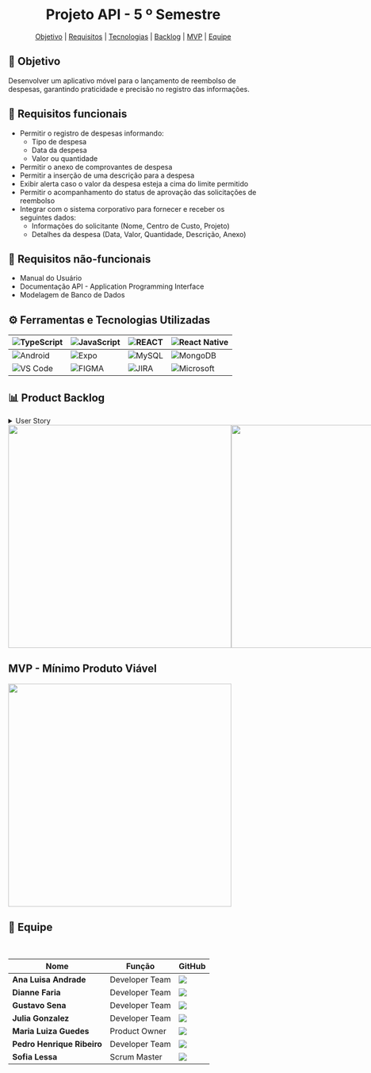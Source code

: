 <h1 align="center"> Projeto API - 5  º Semestre </h1>

<p align="center">
     <a href ="#objetivo">Objetivo</a>  |
     <a href ="#requisitos">Requisitos</a>  |
     <a href ="#tecnologias">Tecnologias</a>  |
     <a href ="#backlog">Backlog</a>  |
      <a href ="#mvp">MVP</a>  |
     <a href ="#equipe">Equipe</a>
   </p>

<span id="objetivo">
  
## 🎯 Objetivo
Desenvolver um aplicativo móvel para o lançamento de reembolso de despesas, garantindo praticidade e precisão no registro das informações.

<span id="requisitos">
  
## 📍 Requisitos funcionais
- Permitir o registro de despesas informando: 
    - Tipo de despesa
    - Data da despesa
    - Valor ou quantidade
- Permitir o anexo de comprovantes de despesa
- Permitir a inserção de uma descrição para a despesa
- Exibir alerta caso o valor da despesa esteja a cima do limite permitido
- Permitir o acompanhamento do status de aprovação das solicitações de reembolso
- Integrar com o sistema corporativo para fornecer e receber os seguintes dados:
    - Informações do solicitante (Nome, Centro de Custo, Projeto)
    - Detalhes da despesa (Data, Valor, Quantidade, Descrição, Anexo)

## 📍 Requisitos não-funcionais
- Manual do Usuário
- Documentação API - Application Programming Interface
- Modelagem de Banco de Dados

<span id="tecnologias">
  
## ⚙️ Ferramentas e Tecnologias Utilizadas

| ![TypeScript](https://img.shields.io/badge/-TypeScript-0D1117?style=for-the-badge&logo=typescript) | ![JavaScript](https://img.shields.io/badge/-JavaScript-0D1117?style=for-the-badge&logo=javascript) | ![REACT](https://img.shields.io/badge/-React-0D1117?style=for-the-badge&logo=react) | ![React Native](https://img.shields.io/badge/-React%20Native-0D1117?style=for-the-badge&logo=react) |
| --- | --- | --- | --- |
| ![Android](https://img.shields.io/badge/-Android-0D1117?style=for-the-badge&logo=android) | ![Expo](https://img.shields.io/badge/-Expo-0D1117?style=for-the-badge&logo=expo) | ![MySQL](https://img.shields.io/badge/-MySQL-0D1117?style=for-the-badge&logo=mysql) | ![MongoDB](https://img.shields.io/badge/-MongoDB-0D1117?style=for-the-badge&logo=mongodb) |
| ![VS Code](https://img.shields.io/badge/-VS%20Code-0D1117?style=for-the-badge&logo=visualstudiocode) | ![FIGMA](https://img.shields.io/badge/Figma-0D1117?style=for-the-badge&logo=figma) | ![JIRA](https://img.shields.io/badge/-JIRA-0D1117?style=for-the-badge&logo=jira) | ![Microsoft](https://img.shields.io/badge/Microsoft_Office-0D1117?style=for-the-badge&logo=microsoft-office) | 

<span id="backlog">
  
## 📊 Product Backlog

<details>
 <summary>User Story</summary>
   
| Rank | Prioridade | User Story | Estimativa(Horas) | Sprint | Requisito do Parceiro | Critério de aceitação |
| --- | --- | --- | --- | --- | --- | --- |
| 1 | Alta | Eu, como funcionário, quero registrar minhas despesas relacionadas às minhas funções na empresa e solicitar reembolso, para garantir o reembolso adequado. | 12 | 1 | RF1 | Permitir o registro de despesas informando o tipo, a data, o valor ou quantidade e a qual projeto pertence. |
| 2 | Alta | Eu, como funcionário, quero registrar minhas despesas e solicitar reembolso de forma prática pelo meu dispositivo móvel, para facilitar o processo. | 8 | 1 | RF6 | Desenvolver uma aplicação para uma plataforma móvel, como smartphones ou tablets, garantindo praticidade. |
| 3 | Alta | Eu, como gestor, quero acessar as despesas dos projetos e funcionários, bem como suas solicitações de reembolso, para gerenciar os pedidos e monitorar os gastos da empresa. | 10 | 1 | RF6 | Integrar com o sistema corporativo para fornecer e receber informações do solicitante (Nome, Centro de Custo, Projeto) e detalhes da despesa (Data, Valor, Quantidade, Descrição, Anexo). |
| 4 | Alta | Eu, como usuário, quero criar e acessar minha conta no aplicativo, para cadastrar minhas despesas e solicitar os reembolsos. | 8 | 1 | RF6 | O usuário deve conseguir criar uma conta informando dados básicos e deve conseguir fazer login com as credenciais cadastradas. |
| 5 | Média | Eu, como usuário, quero anexar comprovantes e adicionar descrições às minhas despesas para facilitar a validação. | 13 | 2 | RF2, RF3 | O usuário deve conseguir anexar imagens de comprovantes (JPEG, PNG, PDF) e inserir uma descrição detalhada da despesa. O sistema deve garantir que as despesas com comprovantes anexados e descrições salvas fiquem disponíveis para análise. |
| 6 | Média | Eu, como funcionário, quero visualizar o status de aprovação das minhas solicitações de reembolso, para acompanhar o andamento do processo. | 10 | 2 | RF5 | Permitir o acompanhamento do status de aprovação das solicitações de reembolso. |
| 7 | Média | Eu, como usuário, quero visualizar os limites de reembolso para cada categoria de despesa nos projetos, garantindo um melhor controle financeiro. | 8 | 2 | RF4 | O sistema deve exibir o limite de reembolso disponível para cada projeto e o usuário deve conseguir visualizar o valor total do limite e quanto já foi utilizado. |
| 8 | Média | Eu, como usuário, quero que o sistema calcule automaticamente o valor total das minhas despesas com base nos valores e quantidades informados, para visualizar com precisão os meus gastos. | 6 | 2 | RF1, RF4, RF6 | O sistema deve calcular automaticamente o total das despesas por solicitante e por projeto, considerando os valores e quantidades de cada item no registro de despesas. O total deve ser atualizado em tempo real conforme o usuário altera os valores ou quantidades. |
| 9 | Média | Eu, como usuário, quero que meus dados sejam autenticados ao acessar minha conta, garantindo segurança no aplicativo. | 10 | 3 | RF6 | Exigir autenticação de usuário para acessar a conta. Os dados de login devem ser validados antes de permitir o acesso ao aplicativo. |
| 10 | Média | Eu, como usuário, quero um aplicativo com interface amigável, para melhorar a experiência de uso. | 20 | 2 | RF4 | O aplicativo deve possuir uma interface intuitiva. Os elementos visuais devem seguir um design padronizado, com botões, ícones e cores que facilitem a usabilidade. O sistema deve fornecer confirmações e alertas para ações do usuário. |
| 11 | Baixa | Eu, como usuário, quero acessar o histórico das minhas solicitações de reembolso para acompanhar o status e analisar registros anteriores. | 9 | 1 | RF1 | O usuário deve conseguir visualizar uma lista com todas as solicitações de reembolso feitas e as solicitações devem exibir informações relevantes, como data, valor, status (pendente, aprovado, recusado) e descrição. |
| 12 | Baixa | Eu, como usuário, quero ser alertado quando minhas despesas ultrapassarem o limite da empresa, para evitar solicitações fora das regras. | 6 | 2 | RF4 | Exibir o valor limite definido para cada categoria de despesa e alertar o usuário de forma clara e intuitiva caso o valor da despesa ultrapasse o limite estabelecido. |
| 13 | Baixa | Eu, como usuário, quero ter acesso ao manual do usuário, para entender o funcionamento do aplicativo. | 9 | 3 | RNF1 | Destinado ao usuário final, explica como utilizar um sistema ou produto (Apresentação do sistema; instalação ou acesso; interface e funcionalidades; passo a passo de uso; perguntas frequentes e resolução de erros comuns; contato e suporte.). |

</details>

<div style="display: flex;">
  <img src="https://github.com/user-attachments/assets/3b29d1eb-0e25-4469-a901-6769ca6238f6" width="450"/>
  <img src="https://github.com/user-attachments/assets/87acea7f-00a7-43dc-aa09-25d32aa2f576" width="450"/>
</div>

<span id="mvp">
  
## MVP - Mínimo Produto Viável
<div style="display: flex;">
  <img src="https://github.com/user-attachments/assets/f4e5c81a-07e6-44e9-b172-cc7efe9c8aae" width="450">
</div>

<!-- 
<span id="prototipo">
## 📲 Protótipo Figma

<span id="modelagem-bd">
## 📂 Modelagem de Banco de Dados

<span id="videos-entregas">
## 📽️ Vídeos de Entrega das Sprints
<details>
     <summary>Sprints</summary>
     
     Sprint 1
     
     Sprint 2
     
     Sprint 3
</details>

<span id="instalação">
## 📥 Guia de Instalação -->

<span id="equipe">

## 👥 Equipe

<br>

|Nome|Função|GitHub|
| -------- |-------- |-------- |
|**Ana Luisa Andrade**|Developer Team|[![](https://bit.ly/3f9Xo0P)](https://github.com/LuisaAndrade28)|
|**Dianne Faria**|Developer Team| [![](https://bit.ly/3f9Xo0P)](https://github.com/DianneFaria)|
|**Gustavo Sena**|Developer Team|[![](https://bit.ly/3f9Xo0P)](https://github.com/gustavosenamp)|
|**Julia Gonzalez**|Developer Team|[![](https://bit.ly/3f9Xo0P)](https://github.com/juliagonzalezmoreira)|
|**Maria Luiza Guedes**|Product Owner|[![](https://bit.ly/3f9Xo0P)](https://github.com/mluizaguedes)|
|**Pedro Henrique Ribeiro**|Developer Team|[![](https://bit.ly/3f9Xo0P)](https://github.com/pedrohenribeiro)|
|**Sofia Lessa**|Scrum Master|[![](https://bit.ly/3f9Xo0P)](https://github.com/sofialessaa)|
